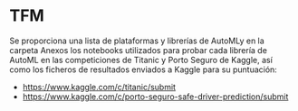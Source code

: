 # TFM
Se proporciona una lista de plataformas y librerías de AutoMLy en la carpeta Anexos los notebooks utilizados para probar cada librería de AutoML en las competiciones de Titanic y Porto Seguro de Kaggle, así como los ficheros de resultados enviados a Kaggle para su puntuación:
- https://www.kaggle.com/c/titanic/submit
- https://www.kaggle.com/c/porto-seguro-safe-driver-prediction/submit

